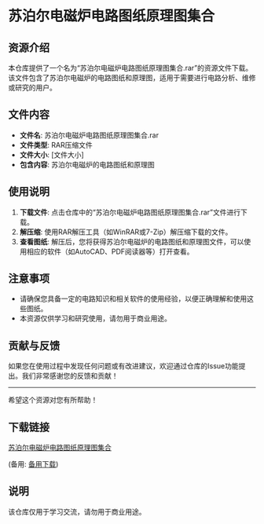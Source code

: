 # 苏泊尔电磁炉电路图纸原理图集合

## 资源介绍

本仓库提供了一个名为“苏泊尔电磁炉电路图纸原理图集合.rar”的资源文件下载。该文件包含了苏泊尔电磁炉的电路图纸和原理图，适用于需要进行电路分析、维修或研究的用户。

## 文件内容

- **文件名**: 苏泊尔电磁炉电路图纸原理图集合.rar
- **文件类型**: RAR压缩文件
- **文件大小**: [文件大小]
- **包含内容**: 苏泊尔电磁炉的电路图纸和原理图

## 使用说明

1. **下载文件**: 点击仓库中的“苏泊尔电磁炉电路图纸原理图集合.rar”文件进行下载。
2. **解压缩**: 使用RAR解压工具（如WinRAR或7-Zip）解压缩下载的文件。
3. **查看图纸**: 解压后，您将获得苏泊尔电磁炉的电路图纸和原理图文件，可以使用相应的软件（如AutoCAD、PDF阅读器等）打开查看。

## 注意事项

- 请确保您具备一定的电路知识和相关软件的使用经验，以便正确理解和使用这些图纸。
- 本资源仅供学习和研究使用，请勿用于商业用途。

## 贡献与反馈

如果您在使用过程中发现任何问题或有改进建议，欢迎通过仓库的Issue功能提出。我们非常感谢您的反馈和贡献！

---

希望这个资源对您有所帮助！

## 下载链接
[苏泊尔电磁炉电路图纸原理图集合](https://pan.quark.cn/s/ba0871d5f3b8) 

(备用: [备用下载](https://pan.baidu.com/s/1HW2V_ERQQNjMo2C96_M1Qw?pwd=1234))

## 说明

该仓库仅用于学习交流，请勿用于商业用途。
